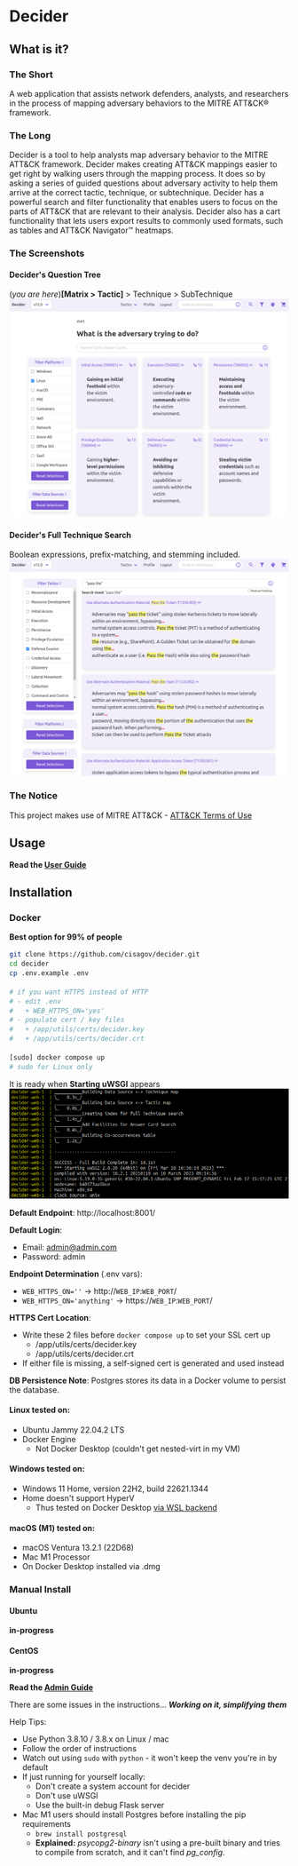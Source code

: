 # Decider

## What is it?

### The Short

A web application that assists network defenders, analysts, and researchers in the process of mapping adversary behaviors to the MITRE ATT&CK® framework.

### The Long

Decider is a tool to help analysts map adversary behavior to the MITRE ATT&CK framework. Decider makes creating ATT&CK mappings easier to get right by walking users through the mapping process. It does so by asking a series of guided questions about adversary activity to help them arrive at the correct tactic, technique, or subtechnique. Decider has a powerful search and filter functionality that enables users to focus on the parts of ATT&CK that are relevant to their analysis. Decider also has a cart functionality that lets users export results to commonly used formats, such as tables and ATT&CK Navigator™ heatmaps.

### The Screenshots

#### Decider's Question Tree

\(*you are here*\)**\[Matrix > Tactic\]** > Technique > SubTechnique
![Decider's Question Tree Page](./docs/imgs/question-tree-1.0.0.png)

#### Decider's Full Technique Search

Boolean expressions, prefix-matching, and stemming included.
![Decider's Full Technique Search Page](./docs/imgs/full-search-1.0.0.png)

### The Notice

This project makes use of MITRE ATT&CK - [ATT&CK Terms of Use](https://attack.mitre.org/resources/terms-of-use/)

## Usage
**Read the [User Guide](./docs/Decider_User_Guide_v1.0.0.pdf)**

## Installation

### Docker

**Best option for 99% of people**

```bash
git clone https://github.com/cisagov/decider.git
cd decider
cp .env.example .env

# if you want HTTPS instead of HTTP
# - edit .env
#   + WEB_HTTPS_ON='yes'
# - populate cert / key files
#   + /app/utils/certs/decider.key
#   + /app/utils/certs/decider.crt

[sudo] docker compose up
# sudo for Linux only
```

It is ready when **Starting uWSGI** appears
![Decider on Docker Boot Terminal Output](./docs/imgs/docker-started-1.0.0.png)

**Default Endpoint**: http://localhost:8001/

**Default Login**:
- Email: admin@admin.com
- Password: admin

**Endpoint Determination** (.env vars):
- `WEB_HTTPS_ON=''` -> http://`WEB_IP`:`WEB_PORT`/
- `WEB_HTTPS_ON='anything'` -> https://`WEB_IP`:`WEB_PORT`/

**HTTPS Cert Location**:
- Write these 2 files before `docker compose up` to set your SSL cert up
  - /app/utils/certs/decider.key
  - /app/utils/certs/decider.crt
- If either file is missing, a self-signed cert is generated and used instead

**DB Persistence Note**: Postgres stores its data in a Docker volume to persist the database.

#### Linux tested on:

- Ubuntu Jammy 22.04.2 LTS
- Docker Engine
  - Not Docker Desktop (couldn't get nested-virt in my VM)

#### Windows tested on:

- Windows 11 Home, version 22H2, build 22621.1344
- Home doesn't support HyperV
  - Thus tested on Docker Desktop [via WSL backend](https://docs.docker.com/desktop/windows/wsl/)

#### macOS (M1) tested on:

- macOS Ventura 13.2.1 (22D68)
- Mac M1 Processor
- On Docker Desktop installed via .dmg

### Manual Install

#### Ubuntu
**in-progress**

#### CentOS
**in-progress**

**Read the [Admin Guide](./docs/Decider_Admin_Guide_v1.0.0.pdf)**

There are some issues in the instructions... ***Working on it, simplifying them***

Help Tips:
- Use Python 3.8.10 / 3.8.x on Linux / mac
- Follow the order of instructions
- Watch out using `sudo` with `python` - it won't keep the venv you're in by default
- If just running for yourself locally:
  - Don't create a system account for decider
  - Don't use uWSGI
  - Use the built-in debug Flask server
- Mac M1 users should install Postgres before installing the pip requirements
  - `brew install postgresql`
  - **Explained:** *psycopg2-binary* isn't using a pre-built binary and tries to compile from scratch, and it can't find *pg_config*.
